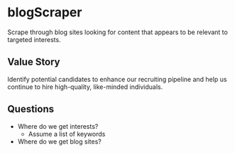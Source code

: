 # blogScraper
Scrape through blog sites looking for content that appears to be relevant to targeted interests.

## Value Story
Identify potential candidates to enhance our recruiting pipeline and help us continue to hire high-quality, like-minded individuals.

## Questions
- Where do we get interests?
  - Assume a list of keywords
- Where do we get blog sites?


